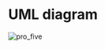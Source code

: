 # UML diagram


![pro_five](https://github.com/user-attachments/assets/881cb462-0177-49dc-96f8-836b3f8be5f3)
